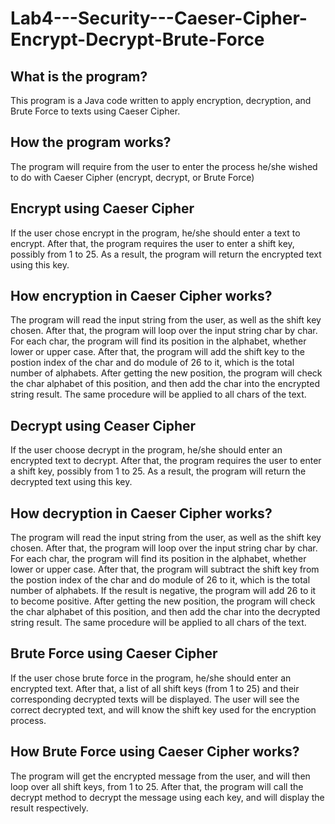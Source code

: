 # Lab4---Security---Caeser-Cipher-Encrypt-Decrypt-Brute-Force

<h2>What is the program?</h2>

This program is a Java code written to apply encryption, decryption, and Brute Force to texts using Caeser Cipher. 

<h2>How the program works?</h2>

The program will require from the user to enter the process he/she wished to do with Caeser Cipher (encrypt, decrypt, or Brute Force)

<h2>Encrypt using Caeser Cipher</h2>

If the user chose encrypt in the program, he/she should enter a text to encrypt. After that, the program requires the user to enter a shift key, possibly from 1 to 25. As a result, the program will return the encrypted text using this key.

<h2>How encryption in Caeser Cipher works?</h2>

The program will read the input string from the user, as well as the shift key chosen. After that, the program will loop over the input string char by char. For each char, the program will find its position in the alphabet, whether lower or upper case. After that, the program will add the shift key to the postion index of the char and do module of 26 to it, which is the total number of alphabets. After getting the new position, the program will check the char alphabet of this position, and then add the char into the encrypted string result. The same procedure will be applied to all chars of the text.

<h2>Decrypt using Ceaser Cipher</h2>

If the user choose decrypt in the program, he/she should enter an encrypted text to decrypt. After that, the program requires the user to enter a shift key, possibly from 1 to 25. As a result, the program will return the decrypted text using this key.

<h2>How decryption in Caeser Cipher works?</h2>

The program will read the input string from the user, as well as the shift key chosen. After that, the program will loop over the input string char by char. For each char, the program will find its position in the alphabet, whether lower or upper case. After that, the program will subtract the shift key from the postion index of the char and do module of 26 to it, which is the total number of alphabets. If the result is negative, the program will add 26 to it to become positive. After getting the new position, the program will check the char alphabet of this position, and then add the char into the decrypted string result. The same procedure will be applied to all chars of the text.

<h2>Brute Force using Caeser Cipher</h2>

If the user chose brute force in the program, he/she should enter an encrypted text. After that, a list of all shift keys (from 1 to 25) and their corresponding decrypted texts will be displayed. The user will see the correct decrypted text, and will know the shift key used for the encryption process.

<h2>How Brute Force using Caeser Cipher works?</h2>

The program will get the encrypted message from the user, and will then loop over all shift keys, from 1 to 25. After that, the program will call the decrypt method to decrypt the message using each key, and will display the result respectively.
